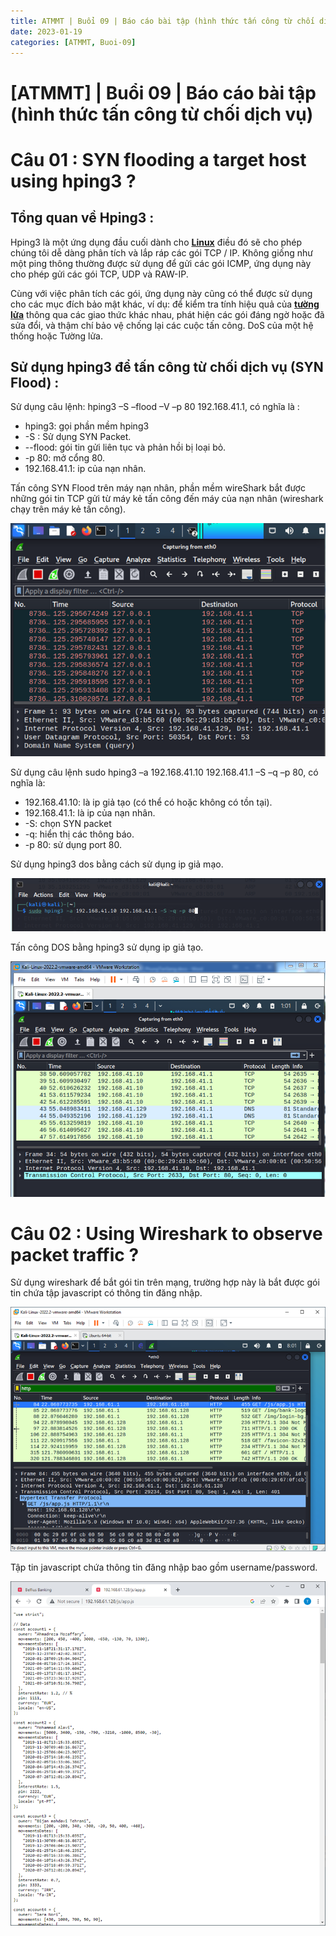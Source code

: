 ```yaml
---
title: ATMMT | Buổi 09 | Báo cáo bài tập (hình thức tấn công từ chối dịch vụ) 
date: 2023-01-19 
categories: [ATMMT, Buoi-09]
---
```



# [ATMMT] | Buổi 09 | Báo cáo bài tập (hình thức tấn công từ chối dịch vụ)

# Câu 01 : SYN flooding a target host using hping3 ?

## Tổng quan về Hping3 :

Hping3 là một ứng dụng đầu cuối dành cho **[Linux](https://itigic.com/vi/tag/linux/)** điều đó sẽ cho phép chúng tôi dễ dàng phân tích và lắp ráp các gói TCP / IP. Không giống như một ping thông thường được sử dụng để gửi các gói ICMP, ứng dụng này cho phép gửi các gói TCP, UDP và RAW-IP. 

Cùng với việc phân tích các gói, ứng dụng này cũng có thể được sử dụng cho các mục đích bảo mật khác, ví dụ: để kiểm tra tính hiệu quả của **[tường lửa](https://itigic.com/vi/tag/firewall/)** thông qua các giao thức khác nhau, phát hiện các gói đáng ngờ hoặc đã sửa đổi, và thậm chí bảo vệ chống lại các cuộc tấn công. DoS của một hệ thống hoặc Tường lửa.

## Sử dụng hping3 để tấn công từ chối dịch vụ (SYN Flood) :

Sử dụng câu lệnh: hping3 –S –flood –V –p 80 192.168.41.1, có nghĩa là :

- hping3: gọi phần mềm hping3
- -S : Sử dụng SYN Packet.
- --flood: gói tin gửi liên tục và phản hồi bị loại bỏ.
- -p 80: mở cổng 80.
- 192.168.41.1: ip của nạn nhân.

Tấn công SYN Flood trên máy nạn nhân, phần mềm wireShark bắt được những gói tin TCP gửi từ máy kẻ tấn công đến máy của nạn nhân (wireshark chạy trên máy kẻ tấn công).

![Untitled](/images/2023-01-19-atmmt-buoi-09/Untitled.png)

Sử dụng câu lệnh sudo hping3 –a 192.168.41.10 192.168.41.1 –S –q –p 80, có nghĩa là:

- 192.168.41.10: là ip giả tạo (có thể có hoặc không có tồn tại).
- 192.168.41.1: là ip của nạn nhân.
- -S: chọn SYN packet
- -q: hiển thị các thông báo.
- -p 80: sử dụng port 80.

Sử dụng hping3 dos bằng cách sử dụng ip giả mạo.

![Untitled](/images/2023-01-19-atmmt-buoi-09/Untitled1.png)

Tấn công DOS bằng hping3 sử dụng ip giả tạo.

![Untitled](/images/2023-01-19-atmmt-buoi-09/Untitled2.png)

# Câu 02 : Using Wireshark to observe packet traffic ?

Sử dụng wireshark để bắt gói tin trên mạng, trường hợp này là bắt được gói tin chứa tập javascript có thông tin đăng nhập.

![Untitled](/images/2023-01-19-atmmt-buoi-09/Untitled3.png)

Tập tin javascript chứa thông tin đăng nhập bao gồm username/password.

![Untitled](/images/2023-01-19-atmmt-buoi-09/Untitled4.png)